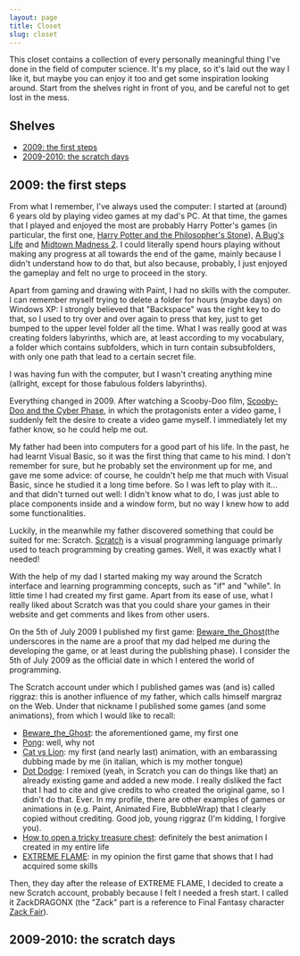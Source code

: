 ```yaml
---
layout: page
title: Closet
slug: closet
---
```


This closet contains a collection of every personally meaningful thing I've done in the field of computer science. It's my place, so it's laid out the way I like it, but maybe you can enjoy it too and get some inspiration looking around. Start from the shelves right in front of you, and be careful not to get lost in the mess.

## Shelves <!-- omit in toc -->
- [2009: the first steps](#2009-the-first-steps)
- [2009-2010: the scratch days](#2009-2010-the-scratch-days)

## 2009: the first steps

From what I remember, I've always used the computer: I started at (around) 6 years old by playing video games at my dad's PC. At that time, the games that I played and enjoyed the most are probably Harry Potter's games (in particular, the first one, [Harry Potter and the Philosopher's Stone](https://www.youtube.com/watch?v=mZW1azS3o4o)), [A Bug's Life](https://www.youtube.com/watch?v=nj6i2SsDWUA) and [Midtown Madness 2](https://www.youtube.com/watch?v=U7fdfn2JEXo). I could literally spend hours playing without making any progress at all towards the end of the game, mainly because I didn't understand how to do that, but also because, probably, I just enjoyed the gameplay and felt no urge to proceed in the story.

Apart from gaming and drawing with Paint, I had no skills with the computer. I can remember myself trying to delete a folder for hours (maybe days) on Windows XP: I strongly believed that "Backspace" was the right key to do that, so I used to try over and over again to press that key, just to get bumped to the upper level folder all the time. What I was really good at was creating folders labyrinths, which are, at least according to my vocabulary, a folder which contains subfolders, which in turn contain subsubfolders, with only one path that lead to a certain secret file.

I was having fun with the computer, but I wasn't creating anything mine (allright, except for those fabulous folders labyrinths).

Everything changed in 2009. After watching a Scooby-Doo film, [Scooby-Doo and the Cyber Phase](https://en.wikipedia.org/wiki/Scooby-Doo_and_the_Cyber_Chase), in which the protagonists enter a video game, I suddenly felt the desire to create a video game myself. I immediately let my father know, so he could help me out.

My father had been into computers for a good part of his life. In the past, he had learnt Visual Basic, so it was the first thing that came to his mind. I don't remember for sure, but he probably set the environment up for me, and gave me some advice: of course, he couldn't help me that much with Visual Basic, since he studied it a long time before. So I was left to play with it... and that didn't turned out well: I didn't know what to do, I was just able to place components inside and a window form, but no way I knew how to add some functionalities.

Luckily, in the meanwhile my father discovered something that could be suited for me: Scratch. [Scratch](https://en.wikipedia.org/wiki/Scratch_(programming_language)) is a visual programming language primarly used to teach programming by creating games. Well, it was exactly what I needed!

With the help of my dad I started making my way around the Scratch interface and learning programming concepts, such as "if" and "while". In little time I had created my first game. Apart from its ease of use, what I really liked about Scratch was that you could share your games in their website and get comments and likes from other users.

On the 5th of July 2009 I published my first game: [Beware_the_Ghost](https://scratch.mit.edu/projects/594764/)(the underscores in the name are a proof that my dad helped me during the developing the game, or at least during the publishing phase). I consider the 5th of July 2009 as the official date in which I entered the world of programming.

The Scratch account under which I published games was (and is) called riggraz: this is another influence of my father, which calls himself margraz on the Web. Under that nickname I published some games (and some animations), from which I would like to recall:

- [Beware_the_Ghost](https://scratch.mit.edu/projects/594764/): the aforementioned game, my first one
- [Pong](https://scratch.mit.edu/projects/600211/): well, why not
- [Cat vs Lion](https://scratch.mit.edu/projects/725032/): my first (and nearly last) animation, with an embarassing dubbing made by me (in italian, which is my mother tongue)
- [Dot Dodge](https://scratch.mit.edu/projects/745572/): I remixed (yeah, in Scratch you can do things like that) an already existing game and added a new mode. I really disliked the fact that I had to cite and give credits to who created the original game, so I didn't do that. Ever. In my profile, there are other examples of games or animations in (e.g. Paint, Animated Fire, BubbleWrap) that I clearly copied without crediting. Good job, young riggraz (I'm kidding, I forgive you).
- [How to open a tricky treasure chest](https://scratch.mit.edu/projects/764580/): definitely the best animation I created in my entire life
- [EXTREME FLAME](https://scratch.mit.edu/projects/812618/): in my opinion the first game that shows that I had acquired some skills

Then, they day after the release of EXTREME FLAME, I decided to create a new Scratch account, probably because I felt I needed a fresh start. I called it ZackDRAGONX (the "Zack" part is a reference to Final Fantasy character [Zack Fair](https://en.wikipedia.org/wiki/Zack_Fair)).

## 2009-2010: the scratch days